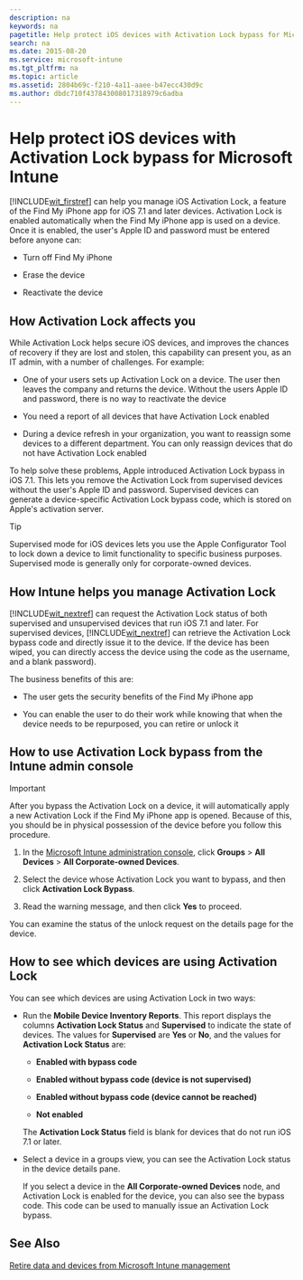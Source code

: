 ```yaml
---
description: na
keywords: na
pagetitle: Help protect iOS devices with Activation Lock bypass for Microsoft Intune
search: na
ms.date: 2015-08-20
ms.service: microsoft-intune
ms.tgt_pltfrm: na
ms.topic: article
ms.assetid: 2804b69c-f210-4a11-aaee-b47ecc430d9c
ms.author: dbdc710f437843008017318979c6adba
---
```

# Help protect iOS devices with Activation Lock bypass for Microsoft Intune
[!INCLUDE[wit_firstref](../Token/wit_firstref_md.md)] can help you manage iOS Activation Lock, a feature of the Find My iPhone app for iOS 7.1 and later devices. Activation Lock is enabled automatically when the Find My iPhone app is used on a device. Once it is enabled, the user's Apple ID and password must be entered before anyone can:

- Turn off Find My iPhone

- Erase the device

- Reactivate the device

## How Activation Lock affects you
While Activation Lock helps secure iOS devices, and improves the chances of recovery if they are lost and stolen, this capability can present you, as an IT admin, with a number of challenges. For example:

- One of your users sets up Activation Lock on a device. The user then leaves the company and returns the device. Without the users Apple ID and password, there is no way to reactivate the device

- You need a report of all devices that have Activation Lock enabled

- During a device refresh in your organization, you want to reassign some devices to a different department. You can only reassign devices that do not have Activation Lock enabled

To help solve these problems, Apple introduced Activation Lock bypass in iOS 7.1. This lets you remove the Activation Lock from supervised devices without the user's Apple ID and password. Supervised devices can generate a device-specific Activation Lock bypass code, which is stored on Apple's activation server.

> [!TIP]
> Supervised mode for iOS devices lets you use the Apple Configurator Tool to lock down a device to limit functionality to specific business purposes. Supervised mode is generally only for corporate-owned devices.

## How Intune helps you manage Activation Lock
[!INCLUDE[wit_nextref](../Token/wit_nextref_md.md)] can request the Activation Lock status of both supervised and unsupervised devices that run iOS 7.1 and later. For supervised devices, [!INCLUDE[wit_nextref](../Token/wit_nextref_md.md)] can retrieve the Activation Lock bypass code and directly issue it to the device. If the device has been wiped, you can directly access the device using the code as the username, and a blank password).

The business benefits of this are:

- The user gets the security benefits of the Find My iPhone app

- You can enable the user to do their work while knowing that when the device needs to be repurposed, you can retire or unlock it

## How to use Activation Lock bypass from the Intune admin console
> [!IMPORTANT]
> After you bypass the Activation Lock on a device, it will automatically apply a new Activation Lock if the Find My iPhone app is opened. Because of this, you should be in physical possession of the device before you follow this procedure.

1. In the [Microsoft Intune administration console](https://manage.microsoft.com), click **Groups** &gt; **All Devices** &gt; **All Corporate-owned Devices**.

2. Select the device whose Activation Lock you want to bypass, and then click **Activation Lock Bypass**.

3. Read the warning message, and then click **Yes** to proceed.

You can examine the status of the unlock request on the details page for the device.

## How to see which devices are using Activation Lock
You can see which devices are using Activation Lock in two ways:

- Run the **Mobile Device Inventory Reports**. This report displays the columns **Activation Lock Status** and **Supervised** to indicate the state of devices. The values for **Supervised** are **Yes** or **No**, and the values for **Activation Lock Status** are:

   - **Enabled with bypass code**

   - **Enabled without bypass code (device is not supervised)**

   - **Enabled without bypass code (device cannot be reached)**

   - **Not enabled**

   The **Activation Lock Status** field is blank for devices that do not run iOS 7.1 or later.

- Select a device in a groups view, you can see the Activation Lock status in the device details pane.

   If you select a device in the **All Corporate-owned Devices** node, and Activation Lock is enabled for the device, you can also see the bypass code. This code can be used to manually issue an Activation Lock bypass.

## See Also
[Retire data and devices from Microsoft Intune management](../Topic/Retire_data_and_devices_from_Microsoft_Intune_management.md)

